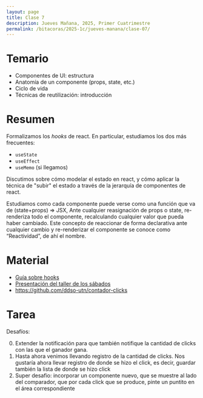 ```yaml
---
layout: page
title: Clase 7
description: Jueves Mañana, 2025, Primer Cuatrimestre
permalink: /bitacoras/2025-1c/jueves-manana/clase-07/
---
```


# Temario

* Componentes de UI: estructura
* Anatomía de un componente (props, state, etc.)
* Ciclo de vida
* Técnicas de reutilización: introducción

# Resumen

Formalizamos los _hooks_ de react. En particular, estudiamos los dos más frecuentes:
  * `useState`
  * `useEffect`
  * `useMemo` (si llegamos)

Discutimos sobre cómo modelar el estado en react, y cómo aplicar la técnica de "subir" el estado a través de la jerarquía de componentes de react.

Estudiamos como cada componente puede verse como una función que va de (state+props) => JSX, Ante cualquier reasignación de props o state, re-renderiza todo el componente, recalculando cualquier valor que pueda haber cambiado. Este concepto de reaccionar de forma declarativa ante cualquier cambio y re-renderizar el componente se conoce como “Reactividad”, de ahí el nombre.

# Material

 * [Guía sobre hooks](https://hooks-guide.netlify.app/)
 * [Presentación del taller de los sábados](https://docs.google.com/presentation/d/1Cq-ElvtfndlUxnMjJNhVjPr3uApaSCMmslSTlkGhEBI/edit?slide=id.p1#slide=id.p1)
 * https://github.com/ddso-utn/contador-clicks

# Tarea

Desafíos:

0. Extender la notificación para que también notifique la cantidad de clicks con las que el ganador gana.
1. Hasta ahora venimos llevando registro de la cantidad de clicks.
   Nos gustaría ahora llevar registro de donde se hizo el click, es decir, guardar también la lista de donde se hizo click
2. Super desafio: incorporar un componente nuevo, que se muestre al lado del comparador,
   que por cada click que se produce, pinte un puntito en el área correspondiente
